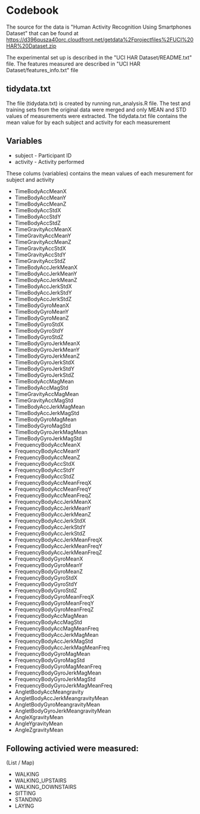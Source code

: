 # Codebook

The source for the data is "Human Activity Recognition Using Smartphones Dataset" that can be found at https://d396qusza40orc.cloudfront.net/getdata%2Fprojectfiles%2FUCI%20HAR%20Dataset.zip

The experimental set up is described in the "UCI HAR Dataset/README.txt" file. The features measured are described in "UCI HAR Dataset/features_info.txt" file

## tidydata.txt
 
The file (tidydata.txt) is created by running run_analysis.R file. The test and training sets from the original data were merged and only MEAN and STD values of measurements were extracted. The tidydata.txt file contains the mean value for by each subject and activity for each measurement


## Variables

* subject - Participant ID
* activity - Activity performed

These colums (variables) contains the mean values of each mesurement for subject and activity
* TimeBodyAccMeanX
* TimeBodyAccMeanY
* TimeBodyAccMeanZ
* TimeBodyAccStdX
* TimeBodyAccStdY
* TimeBodyAccStdZ
* TimeGravityAccMeanX
* TimeGravityAccMeanY
* TimeGravityAccMeanZ
* TimeGravityAccStdX
* TimeGravityAccStdY
* TimeGravityAccStdZ
* TimeBodyAccJerkMeanX
* TimeBodyAccJerkMeanY
* TimeBodyAccJerkMeanZ
* TimeBodyAccJerkStdX
* TimeBodyAccJerkStdY
* TimeBodyAccJerkStdZ
* TimeBodyGyroMeanX
* TimeBodyGyroMeanY
* TimeBodyGyroMeanZ
* TimeBodyGyroStdX
* TimeBodyGyroStdY
* TimeBodyGyroStdZ
* TimeBodyGyroJerkMeanX
* TimeBodyGyroJerkMeanY
* TimeBodyGyroJerkMeanZ
* TimeBodyGyroJerkStdX
* TimeBodyGyroJerkStdY
* TimeBodyGyroJerkStdZ
* TimeBodyAccMagMean
* TimeBodyAccMagStd
* TimeGravityAccMagMean
* TimeGravityAccMagStd
* TimeBodyAccJerkMagMean
* TimeBodyAccJerkMagStd
* TimeBodyGyroMagMean
* TimeBodyGyroMagStd
* TimeBodyGyroJerkMagMean
* TimeBodyGyroJerkMagStd
* FrequencyBodyAccMeanX
* FrequencyBodyAccMeanY
* FrequencyBodyAccMeanZ
* FrequencyBodyAccStdX
* FrequencyBodyAccStdY
* FrequencyBodyAccStdZ
* FrequencyBodyAccMeanFreqX
* FrequencyBodyAccMeanFreqY
* FrequencyBodyAccMeanFreqZ
* FrequencyBodyAccJerkMeanX
* FrequencyBodyAccJerkMeanY
* FrequencyBodyAccJerkMeanZ
* FrequencyBodyAccJerkStdX
* FrequencyBodyAccJerkStdY
* FrequencyBodyAccJerkStdZ
* FrequencyBodyAccJerkMeanFreqX
* FrequencyBodyAccJerkMeanFreqY
* FrequencyBodyAccJerkMeanFreqZ
* FrequencyBodyGyroMeanX
* FrequencyBodyGyroMeanY
* FrequencyBodyGyroMeanZ
* FrequencyBodyGyroStdX
* FrequencyBodyGyroStdY
* FrequencyBodyGyroStdZ
* FrequencyBodyGyroMeanFreqX
* FrequencyBodyGyroMeanFreqY
* FrequencyBodyGyroMeanFreqZ
* FrequencyBodyAccMagMean
* FrequencyBodyAccMagStd
* FrequencyBodyAccMagMeanFreq
* FrequencyBodyAccJerkMagMean
* FrequencyBodyAccJerkMagStd
* FrequencyBodyAccJerkMagMeanFreq
* FrequencyBodyGyroMagMean
* FrequencyBodyGyroMagStd
* FrequencyBodyGyroMagMeanFreq
* FrequencyBodyGyroJerkMagMean
* FrequencyBodyGyroJerkMagStd
* FrequencyBodyGyroJerkMagMeanFreq
* AngletBodyAccMeangravity
* AngletBodyAccJerkMeangravityMean
* AngletBodyGyroMeangravityMean
* AngletBodyGyroJerkMeangravityMean
* AngleXgravityMean
* AngleYgravityMean
* AngleZgravityMean

## Following activied were measured:
(List / Map)

* WALKING
* WALKING_UPSTAIRS
* WALKING_DOWNSTAIRS
* SITTING
* STANDING
* LAYING


